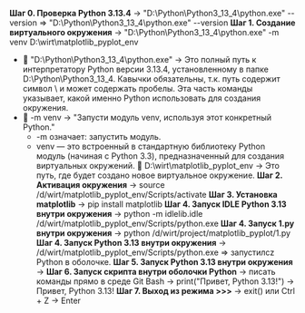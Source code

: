 **Шаг 0. Проверка Python 3.13.4** -> "D:\Python\Python3_13_4\python.exe" --version => "D:\Python\Python3_13_4\python.exe" --version
**Шаг 1. Создание виртуального окружения**  -> "D:\Python\Python3_13_4\python.exe" -m venv D:\wirt\matplotlib_pyplot_env
- 🔹 "D:\Python\Python3_13_4\python.exe" -> Это полный путь к интерпретатору Python версии 3.13.4, установленному в папке D:\Python\Python3_13_4. Кавычки обязательны, т.к. путь содержит символ \ и может содержать пробелы. Эта часть команды указывает, какой именно Python использовать для создания окружения.
- 🔹 -m venv -> "Запусти модуль venv, используя этот конкретный Python."
	- -m означает: запустить модуль.
	- venv — это встроенный в стандартную библиотеку Python модуль (начиная с Python 3.3), предназначенный для создания виртуальных окружений.
	🔹 D:\wirt\matplotlib_pyplot_env -> Это путь, где будет создано новое виртуальное окружение.
**Шаг 2. Активация окружения** -> source /d/wirt/matplotlib_pyplot_env/Scripts/activate
**Шаг 3. Установка matplotlib** -> pip install matplotlib
**Шаг 4. Запуск IDLE Python 3.13 внутри окружения** -> python -m idlelib.idle
/d/wirt/matplotlib_pyplot_env/Scripts/python.exe
**Шаг 4. Запуск 1.py  внутри окружения**  -> python /d/wirt/project/matplotlib_pyplot/1.py
**Шаг 4. Запуск Python 3.13 внутри окружения**  -> /d/wirt/matplotlib_pyplot_env/Scripts/python.exe => запустилcz Python в оболочке.
**Шаг 5. Запуск Python 3.13 внутри окружения**  -> 
**Шаг 6. Запуск скрипта внутри оболочки Python**  -> писать команды прямо в среде Git Bash   -> print("Привет, Python 3.13!") -> Привет, Python 3.13!
**Шаг 7. Выход из режима >>>** -> exit() или Ctrl + Z → Enter

